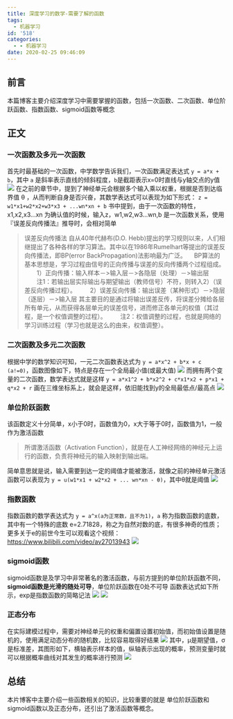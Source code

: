 ```yaml
---
title: 深度学习的数学-需要了解的函数
tags:
  - 机器学习
id: '518'
categories:
  - - 机器学习
date: 2020-02-25 09:46:09
---
```




## 前言

本篇博客主要介绍深度学习中需要掌握的函数，包括一次函数、二次函数、单位阶跃函数、指数函数、sigmoid函数等概念

## 正文

### 一次函数及多元一次函数

首先时最基础的一次函数，中学数学告诉我们，一次函数满足表达式 `y = a*x + b`，其中 `a` 是斜率表示直线的倾斜程度，`b`是截距表示x=0时直线与y轴交点的y值 [![](../static/uploads/2020/02/7f49ba2a404c907ce7c00cddad317c18.png)](../static/uploads/2020/02/7f49ba2a404c907ce7c00cddad317c18.png) 在之前的章节中，提到了神经单元会根据多个输入乘以权重，根据是否到达临界值 θ ，从而判断自身是否兴奋，其数学表达式可以表现为如下形式： `z = w1*x1+w2*x2+w3*x3 + ...wn*xn + b` 书中提到，由于一次函数的特性，x1,x2,x3...xn 为确认值的时候，输入z，w1,w2,w3...wn,b 是一次函数关系，使用 『误差反向传播法』推导时，会相对简单

> 误差反向传播法 自从40年代赫布(D.O. Hebb)提出的学习规则以来，人们相继提出了各种各样的学习算法。其中以在1986年Rumelhart等提出的误差反向传播法，即BP(error BackPropagation)法影响最为广泛。 　BP算法的基本思想是，学习过程由信号的正向传播与误差的反向传播两个过程组成。 　　1）正向传播：输入样本－>输入层－>各隐层（处理）－>输出层 　　注1：若输出层实际输出与期望输出（教师信号）不符，则转入2）（误差反向传播过程）。 　　2）误差反向传播：输出误差（某种形式）－>隐层（逐层）－>输入层 其主要目的是通过将输出误差反传，将误差分摊给各层所有单元，从而获得各层单元的误差信号，进而修正各单元的权值（其过程，是一个权值调整的过程）。 　　注2：权值调整的过程，也就是网络的学习训练过程（学习也就是这么的由来，权值调整）。

### 二次函数及多元二次函数

根据中学的数学知识可知，一元二次函数表达式为 `y = a*x^2 + b*x + c (a!=0)`，函数图像如下，特点是存在一个全局最小值(或最大值) [![](../static/uploads/2020/02/f1ba618a7bebde6e2145b65383151614.png)](../static/uploads/2020/02/f1ba618a7bebde6e2145b65383151614.png) 而拥有两个变量的二次函数，数学表达式就是这样 `y = a*x1^2 + b*x2^2 + c*x1*x2 + p*x1 + q*x2 + r` 画在三维坐标系上，就会是这样，依旧能找到y的全局最低点/最高点 [![](../static/uploads/2020/02/3b2ef328657f6b5ad0ec03381c8696ef.png)](../static/uploads/2020/02/3b2ef328657f6b5ad0ec03381c8696ef.png)

### 单位阶跃函数

该函数定义十分简单，x小于0时，函数值为0，x大于等于0时，函数值为1，一般作为激活函数

> 所谓激活函数（Activation Function），就是在人工神经网络的神经元上运行的函数，负责将神经元的输入映射到输出端。

简单意思就是说，输入需要到达一定的阈值才能被激活，就像之前的神经单元激活函数可以表现为 `y = u(w1*x1 + w2*x2 + ... wn*xn - θ)`，其中θ就是阈值 [![](../static/uploads/2020/02/76f5c00cb373aa7d0c3eeb3fb261f692.png)](../static/uploads/2020/02/76f5c00cb373aa7d0c3eeb3fb261f692.png)

### 指数函数

指数函数的数学表达式为 `y = a^x(a为正常数，且不为1)`，`a` 称为指数函数的底数，其中有一个特殊的底数 e=2.71828，称之为自然对数的底，有很多神奇的性质； 更多关于e的前世今生可以观看这个视频：https://www.bilibili.com/video/av27013943 [![](../static/uploads/2020/02/6baeae453330638b118d8ef64e82cf8a.png)](../static/uploads/2020/02/6baeae453330638b118d8ef64e82cf8a.png)

### sigmoid函数

sigmoid函数是及学习中非常著名的激活函数，与前方提到的单位阶跃函数不同，**sigmoid函数是光滑的随处可导**，单位阶跃函数在0处不可导 函数表达式如下所示，exp是指数函数的简略记法 [![](../static/uploads/2020/02/bcecede6338c8b3c0ecea1d14376d0f8.png)](../static/uploads/2020/02/bcecede6338c8b3c0ecea1d14376d0f8.png) [![](../static/uploads/2020/02/1e668337787d386e7cce8bfcc8179d56.png)](../static/uploads/2020/02/1e668337787d386e7cce8bfcc8179d56.png)

### 正态分布

在实际建模过程中，需要对神经单元的权重和偏置设置初始值，而初始值设置是随机的，使用满足动态分布的随机数，比较容易取得好结果 [![](../static/uploads/2020/02/42c0014f7f086e04f12fe54876b0f297.png)](../static/uploads/2020/02/42c0014f7f086e04f12fe54876b0f297.png) 其中，μ是期望值，σ是标准差，其图形如下，横轴表示样本的值，纵轴表示出现的概率，预测变量时就可以根据概率曲线对其发生的概率进行预测 [![](../static/uploads/2020/02/f2f8d6b959f170f8ee9ae8da6796ccba.png)](../static/uploads/2020/02/f2f8d6b959f170f8ee9ae8da6796ccba.png)

## 总结

本片博客中主要介绍一些函数相关的知识，比较重要的就是 单位阶跃函数和sigmoid函数以及正态分布，还引出了激活函数等概念。